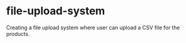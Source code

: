 # file-upload-system
Creating a file upload system where user can upload a CSV file for the products.
